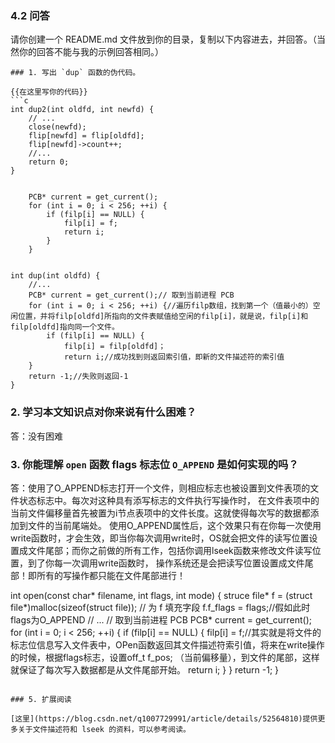 ### 4.2 问答

请你创建一个 README.md 文件放到你的目录，复制以下内容进去，并回答。（当然你的回答不能与我的示例回答相同。）

```
### 1. 写出 `dup` 函数的伪代码。

{{在这里写你的代码}}
```c
int dup2(int oldfd, int newfd) {
    // ...
    close(newfd);
    flip[newfd] = flip[oldfd];
    flip[newfd]->count++;
    //...
    return 0;
}

 
    PCB* current = get_current();
    for (int i = 0; i < 256; ++i) {
        if (filp[i] == NULL) {
            filp[i] = f;
            return i;
        }
    }
    
    
int dup(int oldfd) {
    //...
    PCB* current = get_current();// 取到当前进程 PCB
    for (int i = 0; i < 256; ++i) {//遍历filp数组，找到第一个（值最小的）空闲位置，并将filp[oldfd]所指向的文件表赋值给空闲的filp[i]，就是说，filp[i]和filp[oldfd]指向同一个文件。
        if (filp[i] == NULL) {
            filp[i] = filp[oldfd]；
            return i;//成功找到则返回索引值，即新的文件描述符的索引值
    }
    return -1;//失败则返回-1              
}
```

### 2. 学习本文知识点对你来说有什么困难？

答：没有困难

### 3. 你能理解 `open` 函数 flags 标志位 `O_APPEND` 是如何实现的吗？

答：使用了O_APPEND标志打开一个文件，则相应标志也被设置到文件表项的文件状态标志中。每次对这种具有添写标志的文件执行写操作时，
    在文件表项中的当前文件偏移量首先被置为i节点表项中的文件长度。这就使得每次写的数据都添加到文件的当前尾端处。
    使用O_APPEND属性后，这个效果只有在你每一次使用write函数时，才会生效，即当你每次调用write时，OS就会把文件的读写位置设置成文件尾部；而你之前做的所有工作，包括你调用lseek函数来修改文件读写位置，到了你每一次调用write函数时，
    操作系统还是会把读写位置设置成文件尾部！即所有的写操作都只能在文件尾部进行！
    
int open(const char* filename, int flags, int mode) {
    struce file* f = (struct file*)malloc(sizeof(struct file));
    // 为 f 填充字段
    f.f_flags  = flags;//假如此时flags为O_APPEND
    // ...
    // 取到当前进程 PCB
    PCB* current = get_current();
    for (int i = 0; i < 256; ++i) {
        if (filp[i] == NULL) {
            filp[i] = f;//其实就是将文件的标志位信息写入文件表中，OPen函数返回其文件描述符索引值，将来在write操作的时候，根据flags标志，设置off_t f_pos; （当前偏移量），到文件的尾部，这样就保证了每次写入数据都是从文件尾部开始。
            return i;
        }
    }
    return -1;
} 

```

### 5. 扩展阅读

[这里](https://blog.csdn.net/q1007729991/article/details/52564810)提供更多关于文件描述符和 lseek 的资料，可以参考阅读。
